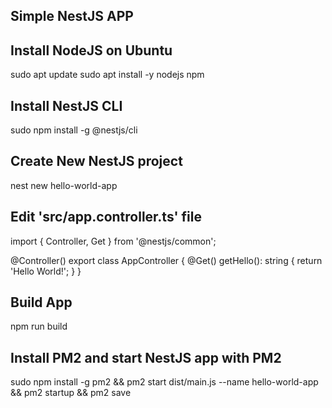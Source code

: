 ## Simple NestJS APP

## Install NodeJS on Ubuntu
sudo apt update
sudo apt install -y nodejs npm

## Install NestJS CLI
sudo npm install -g @nestjs/cli

## Create New NestJS project
nest new hello-world-app

## Edit 'src/app.controller.ts' file
import { Controller, Get } from '@nestjs/common';

@Controller()
export class AppController {
  @Get()
  getHello(): string {
    return 'Hello World!';
  }
}

## Build App
npm run build

## Install PM2 and start NestJS app with PM2
sudo npm install -g pm2 && pm2 start dist/main.js --name hello-world-app && pm2 startup && pm2 save


